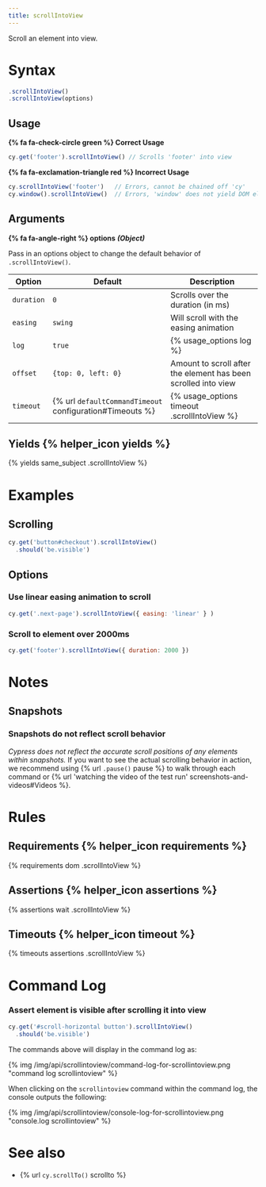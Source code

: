 ```yaml
---
title: scrollIntoView
---
```


Scroll an element into view.

# Syntax

```javascript
.scrollIntoView()
.scrollIntoView(options)
```

## Usage

**{% fa fa-check-circle green %} Correct Usage**

```javascript
cy.get('footer').scrollIntoView() // Scrolls 'footer' into view
```

**{% fa fa-exclamation-triangle red %} Incorrect Usage**

```javascript
cy.scrollIntoView('footer')   // Errors, cannot be chained off 'cy'
cy.window().scrollIntoView()  // Errors, 'window' does not yield DOM element
```

## Arguments

**{% fa fa-angle-right %} options**  ***(Object)***

Pass in an options object to change the default behavior of `.scrollIntoView()`.

Option | Default | Description
--- | --- | ---
`duration` | `0` | Scrolls over the duration (in ms)
`easing` | `swing` | Will scroll with the easing animation
`log` | `true` | {% usage_options log %}
`offset` | `{top: 0, left: 0}` | Amount to scroll after the element has been scrolled into view
`timeout` | {% url `defaultCommandTimeout` configuration#Timeouts %} | {% usage_options timeout .scrollIntoView %}

## Yields {% helper_icon yields %}

{% yields same_subject .scrollIntoView %}

# Examples

## Scrolling

```javascript
cy.get('button#checkout').scrollIntoView()
  .should('be.visible')
```

## Options

### Use linear easing animation to scroll

```javascript
cy.get('.next-page').scrollIntoView({ easing: 'linear' } )
```

### Scroll to element over 2000ms

```javascript
cy.get('footer').scrollIntoView({ duration: 2000 })
```

# Notes

## Snapshots

### Snapshots do not reflect scroll behavior

*Cypress does not reflect the accurate scroll positions of any elements within snapshots.* If you want to see the actual scrolling behavior in action, we recommend using {% url `.pause()` pause %} to walk through each command or {% url 'watching the video of the test run' screenshots-and-videos#Videos %}.

# Rules

## Requirements {% helper_icon requirements %}

{% requirements dom .scrollIntoView %}

## Assertions {% helper_icon assertions %}

{% assertions wait .scrollIntoView %}

## Timeouts {% helper_icon timeout %}

{% timeouts assertions .scrollIntoView %}

# Command Log

### Assert element is visible after scrolling it into view

```javascript
cy.get('#scroll-horizontal button').scrollIntoView()
  .should('be.visible')
```

The commands above will display in the command log as:

{% img /img/api/scrollintoview/command-log-for-scrollintoview.png "command log scrollintoview" %}

When clicking on the `scrollintoview` command within the command log, the console outputs the following:

{% img /img/api/scrollintoview/console-log-for-scrollintoview.png "console.log scrollintoview" %}

# See also

- {% url `cy.scrollTo()` scrollto %}
